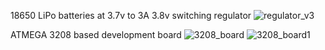 18650 LiPo batteries at 3.7v to 3A 3.8v switching regulator
![regulator_v3](https://user-images.githubusercontent.com/76584053/182299469-200a42ef-e3b8-4dc2-abc5-b0945ebaa8fa.png)


ATMEGA 3208 based development board
![3208_board](https://user-images.githubusercontent.com/76584053/182299438-281862f1-2063-4a88-ae93-e51df8be5dac.png)
![3208_board1](https://user-images.githubusercontent.com/76584053/182299445-cf4201ba-2345-4787-af83-7df9324614d9.png)

